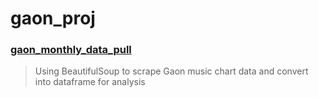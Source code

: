 # gaon_proj

### [gaon_monthly_data_pull](https://github.com/gyljw/gaon_proj/blob/master/gaon_monthly_data_pull.ipynb)
  > Using BeautifulSoup to scrape Gaon music chart data and convert into dataframe for analysis
